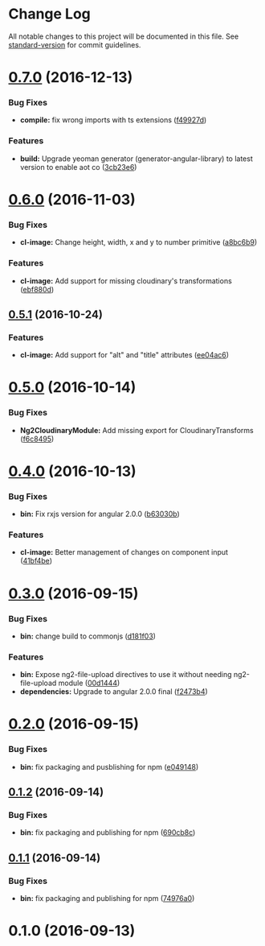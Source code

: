 # Change Log

All notable changes to this project will be documented in this file. See [standard-version](https://github.com/conventional-changelog/standard-version) for commit guidelines.

<a name="0.7.0"></a>
# [0.7.0](https://github.com/ekito/ng2-cloudinary/compare/v0.6.0...v0.7.0) (2016-12-13)


### Bug Fixes

* **compile:** fix wrong imports with ts extensions ([f49927d](https://github.com/ekito/ng2-cloudinary/commit/f49927d))


### Features

* **build:** Upgrade yeoman generator (generator-angular-library) to latest version to enable aot co ([3cb23e6](https://github.com/ekito/ng2-cloudinary/commit/3cb23e6))



<a name="0.6.0"></a>
# [0.6.0](https://github.com/ekito/ng2-cloudinary/compare/v0.5.1...v0.6.0) (2016-11-03)


### Bug Fixes

* **cl-image:** Change height, width, x and y to number primitive ([a8bc6b9](https://github.com/ekito/ng2-cloudinary/commit/a8bc6b9))


### Features

* **cl-image:** Add support for missing cloudinary's transformations ([ebf880d](https://github.com/ekito/ng2-cloudinary/commit/ebf880d))



<a name="0.5.1"></a>
## [0.5.1](https://github.com/ekito/ng2-cloudinary/compare/v0.5.0...v0.5.1) (2016-10-24)


### Features

* **cl-image:** Add support for "alt" and "title" attributes ([ee04ac6](https://github.com/ekito/ng2-cloudinary/commit/ee04ac6))



<a name="0.5.0"></a>
# [0.5.0](https://github.com/ekito/ng2-cloudinary/compare/v0.4.0...v0.5.0) (2016-10-14)


### Bug Fixes

* **Ng2CloudinaryModule:** Add missing export for CloudinaryTransforms ([f6c8495](https://github.com/ekito/ng2-cloudinary/commit/f6c8495))



<a name="0.4.0"></a>
# [0.4.0](https://github.com/ekito/ng2-cloudinary/compare/v0.3.0...v0.4.0) (2016-10-13)


### Bug Fixes

* **bin:** Fix rxjs version for angular 2.0.0 ([b63030b](https://github.com/ekito/ng2-cloudinary/commit/b63030b))


### Features

* **cl-image:** Better management of changes on component input ([41bf4be](https://github.com/ekito/ng2-cloudinary/commit/41bf4be))



<a name="0.3.0"></a>
# [0.3.0](https://github.com/ekito/ng2-cloudinary/compare/v0.2.0...v0.3.0) (2016-09-15)


### Bug Fixes

* **bin:** change build to commonjs ([d181f03](https://github.com/ekito/ng2-cloudinary/commit/d181f03))


### Features

* **bin:** Expose ng2-file-upload directives to use it without needing ng2-file-upload module ([00d1444](https://github.com/ekito/ng2-cloudinary/commit/00d1444))
* **dependencies:** Upgrade to angular 2.0.0 final ([f2473b4](https://github.com/ekito/ng2-cloudinary/commit/f2473b4))



<a name="0.2.0"></a>
# [0.2.0](https://github.com/ekito/ng2-cloudinary/compare/v0.1.2...v0.2.0) (2016-09-15)


### Bug Fixes

* **bin:** fix packaging and pusblishing for npm ([e049148](https://github.com/ekito/ng2-cloudinary/commit/e049148))



<a name="0.1.2"></a>
## [0.1.2](https://github.com/ekito/ng2-cloudinary/compare/v0.1.1...v0.1.2) (2016-09-14)


### Bug Fixes

* **bin:** fix packaging and publishing for npm ([690cb8c](https://github.com/ekito/ng2-cloudinary/commit/690cb8c))



<a name="0.1.1"></a>
## [0.1.1](https://github.com/ekito/ng2-cloudinary/compare/v0.1.0...v0.1.1) (2016-09-14)


### Bug Fixes

* **bin:** fix packaging and publishing for npm ([74976a0](https://github.com/ekito/ng2-cloudinary/commit/74976a0))



<a name="0.1.0"></a>
# 0.1.0 (2016-09-13)
